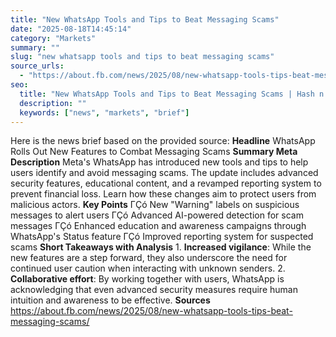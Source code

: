 ```yaml
---
title: "New WhatsApp Tools and Tips to Beat Messaging Scams"
date: "2025-08-18T14:45:14"
category: "Markets"
summary: ""
slug: "new whatsapp tools and tips to beat messaging scams"
source_urls:
  - "https://about.fb.com/news/2025/08/new-whatsapp-tools-tips-beat-messaging-scams/"
seo:
  title: "New WhatsApp Tools and Tips to Beat Messaging Scams | Hash n Hedge"
  description: ""
  keywords: ["news", "markets", "brief"]
---
```

Here is the news brief based on the provided source:  **Headline** WhatsApp Rolls Out New Features to Combat Messaging Scams  **Summary Meta Description** Meta's WhatsApp has introduced new tools and tips to help users identify and avoid messaging scams. The update includes advanced security features, educational content, and a revamped reporting system to prevent financial loss. Learn how these changes aim to protect users from malicious actors.  **Key Points**  ΓÇó New "Warning" labels on suspicious messages to alert users ΓÇó Advanced AI-powered detection for scam messages ΓÇó Enhanced education and awareness campaigns through WhatsApp's Status feature ΓÇó Improved reporting system for suspected scams  **Short Takeaways with Analysis**  1. **Increased vigilance**: While the new features are a step forward, they also underscore the need for continued user caution when interacting with unknown senders. 2. **Collaborative effort**: By working together with users, WhatsApp is acknowledging that even advanced security measures require human intuition and awareness to be effective.  **Sources** https://about.fb.com/news/2025/08/new-whatsapp-tools-tips-beat-messaging-scams/ 
